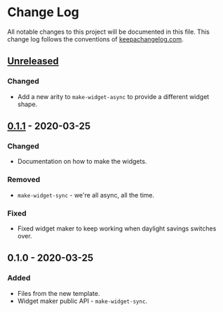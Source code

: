 # Change Log
All notable changes to this project will be documented in this file. This change log follows the conventions of [keepachangelog.com](http://keepachangelog.com/).

## [Unreleased]
### Changed
- Add a new arity to `make-widget-async` to provide a different widget shape.

## [0.1.1] - 2020-03-25
### Changed
- Documentation on how to make the widgets.

### Removed
- `make-widget-sync` - we're all async, all the time.

### Fixed
- Fixed widget maker to keep working when daylight savings switches over.

## 0.1.0 - 2020-03-25
### Added
- Files from the new template.
- Widget maker public API - `make-widget-sync`.

[Unreleased]: https://github.com/your-name/covid-data/compare/0.1.1...HEAD
[0.1.1]: https://github.com/your-name/covid-data/compare/0.1.0...0.1.1
